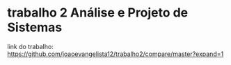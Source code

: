 # trabalho 2  Análise e Projeto de Sistemas
link do trabalho: https://github.com/joaoevangelista12/trabalho2/compare/master?expand=1
